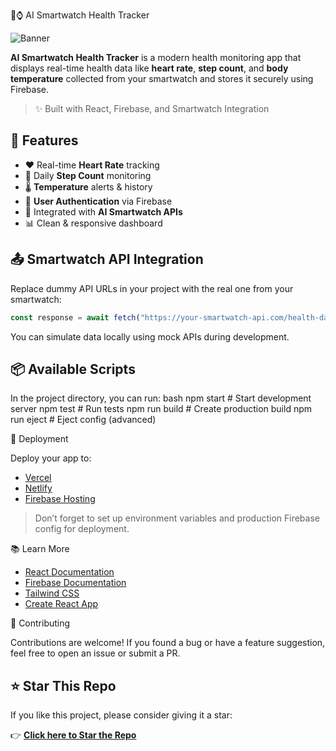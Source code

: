  🧠⌚ AI Smartwatch Health Tracker

![Banner](https://via.placeholder.com/1200x400?text=AI+Smartwatch+Health+Tracker+%7C+Track+Heart+Rate%2C+Steps%2C+Temperature)

**AI Smartwatch Health Tracker** is a modern health monitoring app that displays real-time health data like **heart rate**, **step count**, and **body temperature** collected from your smartwatch and stores it securely using Firebase.

> ✨ Built with React, Firebase, and Smartwatch Integration

## 🌟 Features

- ❤️ Real-time **Heart Rate** tracking  
- 👣 Daily **Step Count** monitoring  
- 🌡️ **Temperature** alerts & history  
- 🔐 **User Authentication** via Firebase  
- 🧠 Integrated with **AI Smartwatch APIs**  
- 📊 Clean & responsive dashboard  



## 📤 Smartwatch API Integration

Replace dummy API URLs in your project with the real one from your smartwatch:

```js
const response = await fetch("https://your-smartwatch-api.com/health-data");
```

You can simulate data locally using mock APIs during development.


## 📦 Available Scripts

In the project directory, you can run:
bash
npm start        # Start development server
npm test         # Run tests
npm run build    # Create production build
npm run eject    # Eject config (advanced)

📡 Deployment

Deploy your app to:

* [Vercel](https://vercel.com/)
* [Netlify](https://netlify.com/)
* [Firebase Hosting](https://firebase.google.com/docs/hosting)

> Don’t forget to set up environment variables and production Firebase config for deployment.

📚 Learn More

* [React Documentation](https://reactjs.org/)
* [Firebase Documentation](https://firebase.google.com/docs)
* [Tailwind CSS](https://tailwindcss.com/)
* [Create React App](https://create-react-app.dev/docs/getting-started/)

 🙌 Contributing

Contributions are welcome!
If you found a bug or have a feature suggestion, feel free to open an issue or submit a PR.

## ⭐ Star This Repo
If you like this project, please consider giving it a star:

👉 [**Click here to Star the Repo**](https://github.com/saisurya123658/ai-smartwatch-health-tracker)
